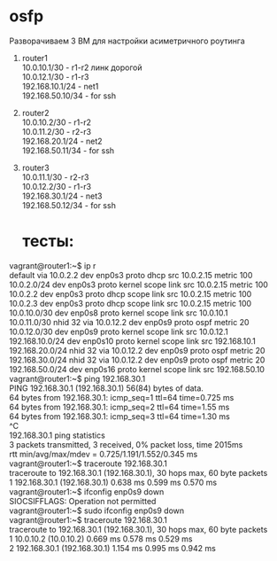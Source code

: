 # osfp

Разворачиваем 3 ВМ для настройки асиметричного роутинга  

1. router1  
   10.0.10.1/30 - r1-r2  линк дорогой  
   10.0.12.1/30 - r1-r3    
   192.168.10.1/24 - net1  
   192.168.50.10/34 - for ssh  

2. router2  
   10.0.10.2/30 - r1-r2  
   10.0.11.2/30 - r2-r3  
   192.168.20.1/24 - net2  
   192.168.50.11/34 - for ssh  

3. router3  
   10.0.11.1/30 - r2-r3  
   10.0.12.2/30 - r1-r3  
   192.168.30.1/24 - net3  
   192.168.50.12/34 - for ssh  



   # тесты:  
vagrant@router1:~$ ip r  
default via 10.0.2.2 dev enp0s3 proto dhcp src 10.0.2.15 metric 100   
10.0.2.0/24 dev enp0s3 proto kernel scope link src 10.0.2.15 metric 100   
10.0.2.2 dev enp0s3 proto dhcp scope link src 10.0.2.15 metric 100   
10.0.2.3 dev enp0s3 proto dhcp scope link src 10.0.2.15 metric 100   
10.0.10.0/30 dev enp0s8 proto kernel scope link src 10.0.10.1   
10.0.11.0/30 nhid 32 via 10.0.12.2 dev enp0s9 proto ospf metric 20   
10.0.12.0/30 dev enp0s9 proto kernel scope link src 10.0.12.1   
192.168.10.0/24 dev enp0s10 proto kernel scope link src 192.168.10.1   
192.168.20.0/24 nhid 32 via 10.0.12.2 dev enp0s9 proto ospf metric 20   
192.168.30.0/24 nhid 32 via 10.0.12.2 dev enp0s9 proto ospf metric 20   
192.168.50.0/24 dev enp0s16 proto kernel scope link src 192.168.50.10   
vagrant@router1:~$ ping 192.168.30.1  
PING 192.168.30.1 (192.168.30.1) 56(84) bytes of data.  
64 bytes from 192.168.30.1: icmp_seq=1 ttl=64 time=0.725 ms  
64 bytes from 192.168.30.1: icmp_seq=2 ttl=64 time=1.55 ms  
64 bytes from 192.168.30.1: icmp_seq=3 ttl=64 time=1.30 ms  
^C  
192.168.30.1 ping statistics   
3 packets transmitted, 3 received, 0% packet loss, time 2015ms  
rtt min/avg/max/mdev = 0.725/1.191/1.552/0.345 ms  
vagrant@router1:~$ traceroute 192.168.30.1  
traceroute to 192.168.30.1 (192.168.30.1), 30 hops max, 60 byte packets  
 1  192.168.30.1 (192.168.30.1)  0.638 ms  0.599 ms  0.570 ms  
vagrant@router1:~$ ifconfig enp0s9 down  
SIOCSIFFLAGS: Operation not permitted  
vagrant@router1:~$ sudo ifconfig enp0s9 down  
vagrant@router1:~$ traceroute 192.168.30.1  
traceroute to 192.168.30.1 (192.168.30.1), 30 hops max, 60 byte packets  
 1  10.0.10.2 (10.0.10.2)  0.669 ms  0.578 ms  0.529 ms  
 2  192.168.30.1 (192.168.30.1)  1.154 ms  0.995 ms  0.942 ms  
